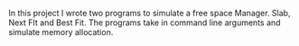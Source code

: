 In this project I wrote two programs to simulate a free space Manager.  Slab, Next FIt and Best Fit.  The programs take in command line arguments and simulate memory allocation.
